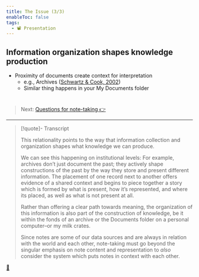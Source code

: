 ```yaml
---
title: The Issue (3/3)
enableToc: false
tags:
  - 📽️ Presentation
---
```


## Information organization shapes knowledge production

* Proximity of documents create context for interpretation
  * e.g., Archives ([Schwartz & Cook, 2002](References/Schwartz%20&%20Cook,%202002.md))
  * Similar thing happens in your My Documents folder

# 

 > 
 > Next: [Questions for note-taking 👉](Questions%20for%20note-taking.md)

---

 > 
 > \[!quote\]- Transcript
 > 
 > This relationality points to the way that information collection and organization shapes what knowledge we can produce.
 > 
 > We can see this happening on institutional levels: For example, archives don’t just document the past; they actively shape constructions of the past by the way they store and present different information. The placement of one record next to another offers evidence of a shared context and begins to piece together a story which is formed by what is present, how it’s represented, and where its placed, as well as what is not present at all.
 > 
 > Rather than offering a clear path towards meaning, the organization of this information is also part of the construction of knowledge, be it within the fonds of an archive or the Documents folder on a personal computer–or my milk crates.
 > 
 > Since notes are some of our data sources and are always in relation with the world and each other, note-taking must go beyond the singular emphasis on note content and representation to *also* consider the system which puts notes in context with each other.

[📖](Notes%20as%20structures%20of%20knowledge.md)
